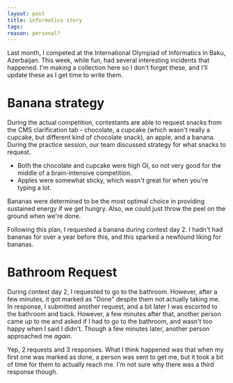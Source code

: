 ```yaml
---
layout: post
title: informatics story
tags:
reason: personal?
---
```


Last month, I competed at the International Olympiad of Informatics in Baku, Azerbaijan. This week, while fun, had several interesting incidents that happened. I'm making a collection here so I don't forget these, and I'll update these as I get time to write them.

<!--more-->

# Banana strategy

During the actual competition, contestants are able to request snacks from the CMS clarification tab - chocolate, a cupcake (which wasn't really a cupcake, but different kind of chocolate snack), an apple, and a banana. During the practice session, our team discussed strategy for what snacks to request.

- Both the chocolate and cupcake were high GI, so not very good for the middle of a brain-intensive competition.
- Apples were somewhat sticky, which wasn't great for when you're typing a lot.

Bananas were determined to be the most optimal choice in providing sustained energy if we get hungry. Also, we could just throw the peel on the ground when we're done.

Following this plan, I requested a banana during contest day 2. I hadn't had bananas for over a year before this, and this sparked a newfound liking for bananas.

# Bathroom Request

During contest day 2, I requested to go to the bathroom. However, after a few minutes, it got marked as "Done" despite them not actually taking me. In response, I submitted another request, and a bit later I was escorted to the bathroom and back. However, a few minutes after that, another person came up to me and asked if I had to go to the bathroom, and wasn't too happy when I said I didn't. Though a few minutes later, another person approached me *again*.

Yep, 2 requests and 3 responses. What I think happened was that when my first one was marked as done, a person was sent to get me, but it took a bit of time for them to actually reach me. I'm not sure why there was a third response though.
